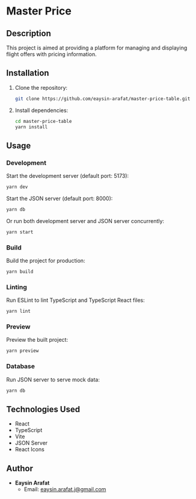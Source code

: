 # Master Price

## Description

This project is aimed at providing a platform for managing and displaying flight offers with pricing information.

## Installation

1. Clone the repository:

    ```bash
    git clone https://github.com/eaysin-arafat/master-price-table.git
    ```

2. Install dependencies:

    ```bash
    cd master-price-table
    yarn install
    ```

## Usage

### Development

Start the development server (default port: 5173):

```bash
yarn dev
```

Start the JSON server (default port: 8000):

```bash
yarn db
```

Or run both development server and JSON server concurrently:

```bash
yarn start
```

### Build

Build the project for production:

```bash
yarn build
```

### Linting

Run ESLint to lint TypeScript and TypeScript React files:

```bash
yarn lint
```

### Preview

Preview the built project:

```bash
yarn preview
```

### Database

Run JSON server to serve mock data:

```bash
yarn db
```

## Technologies Used

- React
- TypeScript
- Vite
- JSON Server
- React Icons

## Author

- **Eaysin Arafat**
  - Email: eaysin.arafat.j@gmail.com
